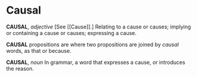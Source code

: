 # Causal

**CAUSAL**, _adjective_ \[See [[Cause]].\] Relating to a cause or causes; implying or containing a cause or causes; expressing a cause.

**CAUSAL** propositions are where two propositions are joined by _causal_ words, as that or because.

**CAUSAL**, _noun_ In grammar, a word that expresses a cause, or introduces the reason.